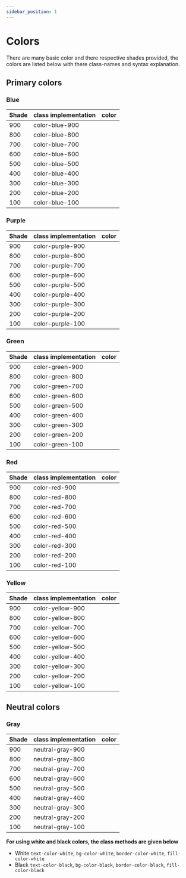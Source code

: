 ```yaml
---
sidebar_position: 1
---
```


# Colors

There are many basic color and there respective shades provided, the colors are listed below with there class-names and syntax explanation.

## Primary colors

### Blue

| Shade | class implementation | color |
|-------|----------------------|-------|
| 900   | color-blue-900       | <div className="color-shade-box bg-color-blue-900"></div> |
| 800   | color-blue-800       | <div className="color-shade-box bg-color-blue-800"></div> |
| 700   | color-blue-700       | <div className="color-shade-box bg-color-blue-700"></div> |
| 600   | color-blue-600       | <div className="color-shade-box bg-color-blue-600"></div> |
| 500   | color-blue-500       | <div className="color-shade-box bg-color-blue-500"></div> |
| 400   | color-blue-400       | <div className="color-shade-box bg-color-blue-400"></div> |
| 300   | color-blue-300       | <div className="color-shade-box bg-color-blue-300"></div> |
| 200   | color-blue-200       | <div className="color-shade-box bg-color-blue-200"></div> |
| 100   | color-blue-100       | <div className="color-shade-box bg-color-blue-100"></div> |

### Purple

| Shade | class implementation | color |
|-------|----------------------|-------|
| 900   | color-purple-900       | <div className="color-shade-box bg-color-purple-900"></div> |
| 800   | color-purple-800       | <div className="color-shade-box bg-color-purple-800"></div> |
| 700   | color-purple-700       | <div className="color-shade-box bg-color-purple-700"></div> |
| 600   | color-purple-600       | <div className="color-shade-box bg-color-purple-600"></div> |
| 500   | color-purple-500       | <div className="color-shade-box bg-color-purple-500"></div> |
| 400   | color-purple-400       | <div className="color-shade-box bg-color-purple-400"></div> |
| 300   | color-purple-300       | <div className="color-shade-box bg-color-purple-300"></div> |
| 200   | color-purple-200       | <div className="color-shade-box bg-color-purple-200"></div> |
| 100   | color-purple-100       | <div className="color-shade-box bg-color-purple-100"></div> |

### Green

| Shade | class implementation | color |
|-------|----------------------|-------|
| 900   | color-green-900       | <div className="color-shade-box bg-color-green-900"></div> |
| 800   | color-green-800       | <div className="color-shade-box bg-color-green-800"></div> |
| 700   | color-green-700       | <div className="color-shade-box bg-color-green-700"></div> |
| 600   | color-green-600       | <div className="color-shade-box bg-color-green-600"></div> |
| 500   | color-green-500       | <div className="color-shade-box bg-color-green-500"></div> |
| 400   | color-green-400       | <div className="color-shade-box bg-color-green-400"></div> |
| 300   | color-green-300       | <div className="color-shade-box bg-color-green-300"></div> |
| 200   | color-green-200       | <div className="color-shade-box bg-color-green-200"></div> |
| 100   | color-green-100       | <div className="color-shade-box bg-color-green-100"></div> |

### Red

| Shade | class implementation | color |
|-------|----------------------|-------|
| 900   | color-red-900       | <div className="color-shade-box bg-color-red-900"></div> |
| 800   | color-red-800       | <div className="color-shade-box bg-color-red-800"></div> |
| 700   | color-red-700       | <div className="color-shade-box bg-color-red-700"></div> |
| 600   | color-red-600       | <div className="color-shade-box bg-color-red-600"></div> |
| 500   | color-red-500       | <div className="color-shade-box bg-color-red-500"></div> |
| 400   | color-red-400       | <div className="color-shade-box bg-color-red-400"></div> |
| 300   | color-red-300       | <div className="color-shade-box bg-color-red-300"></div> |
| 200   | color-red-200       | <div className="color-shade-box bg-color-red-200"></div> |
| 100   | color-red-100       | <div className="color-shade-box bg-color-red-100"></div> |

### Yellow

| Shade | class implementation | color |
|-------|----------------------|-------|
| 900   | color-yellow-900       | <div className="color-shade-box bg-color-yellow-900"></div> |
| 800   | color-yellow-800       | <div className="color-shade-box bg-color-yellow-800"></div> |
| 700   | color-yellow-700       | <div className="color-shade-box bg-color-yellow-700"></div> |
| 600   | color-yellow-600       | <div className="color-shade-box bg-color-yellow-600"></div> |
| 500   | color-yellow-500       | <div className="color-shade-box bg-color-yellow-500"></div> |
| 400   | color-yellow-400       | <div className="color-shade-box bg-color-yellow-400"></div> |
| 300   | color-yellow-300       | <div className="color-shade-box bg-color-yellow-300"></div> |
| 200   | color-yellow-200       | <div className="color-shade-box bg-color-yellow-200"></div> |
| 100   | color-yellow-100       | <div className="color-shade-box bg-color-yellow-100"></div> |

## Neutral colors

### Gray

| Shade | class implementation | color |
|-------|----------------------|-------|
| 900   | neutral-gray-900       | <div className="color-shade-box bg-neutral-gray-900"></div> |
| 800   | neutral-gray-800       | <div className="color-shade-box bg-neutral-gray-800"></div> |
| 700   | neutral-gray-700       | <div className="color-shade-box bg-neutral-gray-700"></div> |
| 600   | neutral-gray-600       | <div className="color-shade-box bg-neutral-gray-600"></div> |
| 500   | neutral-gray-500       | <div className="color-shade-box bg-neutral-gray-500"></div> |
| 400   | neutral-gray-400       | <div className="color-shade-box bg-neutral-gray-400"></div> |
| 300   | neutral-gray-300       | <div className="color-shade-box bg-neutral-gray-300"></div> |
| 200   | neutral-gray-200       | <div className="color-shade-box bg-neutral-gray-200"></div> |
| 100   | neutral-gray-100       | <div className="color-shade-box bg-neutral-gray-100"></div> |

**For using white and black colors, the class methods are given below**
- White `text-color-white`, `bg-color-white`, `border-color-white`, `fill-color-white`
- Black `text-color-black`, `bg-color-black`, `border-color-black`, `fill-color-black` 